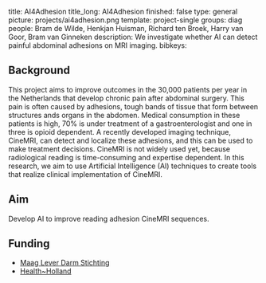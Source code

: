 title: AI4Adhesion
title_long: AI4Adhesion
finished: false
type: general
picture: projects/ai4adhesion.png
template: project-single
groups: diag
people: Bram de Wilde, Henkjan Huisman, Richard ten Broek, Harry van Goor, Bram van Ginneken
description: We investigate whether AI can detect painful abdominal adhesions on MRI imaging.
bibkeys: 

## Background

This project aims to improve outcomes in the 30,000 patients per year in the Netherlands that develop chronic pain after abdominal surgery. This pain is often caused by adhesions, tough bands of tissue that form between structures ands organs in the abdomen. Medical consumption in these patients is high, 70% is under treatment of a gastroenterologist and one in three is opioid dependent. A recently developed imaging technique, CineMRI, can detect and localize these adhesions, and this can be used to make treatment decisions. CineMRI is not widely used yet, because radiological reading is time-consuming and expertise dependent. In this research, we aim to use Artificial Intelligence (AI) techniques to create tools that realize clinical implementation of CineMRI.

## Aim
Develop AI to improve reading adhesion CineMRI sequences.

## Funding
* [Maag Lever Darm Stichting](https://www.mlds.nl/)
* [Health~Holland](www.health-holland.com)
